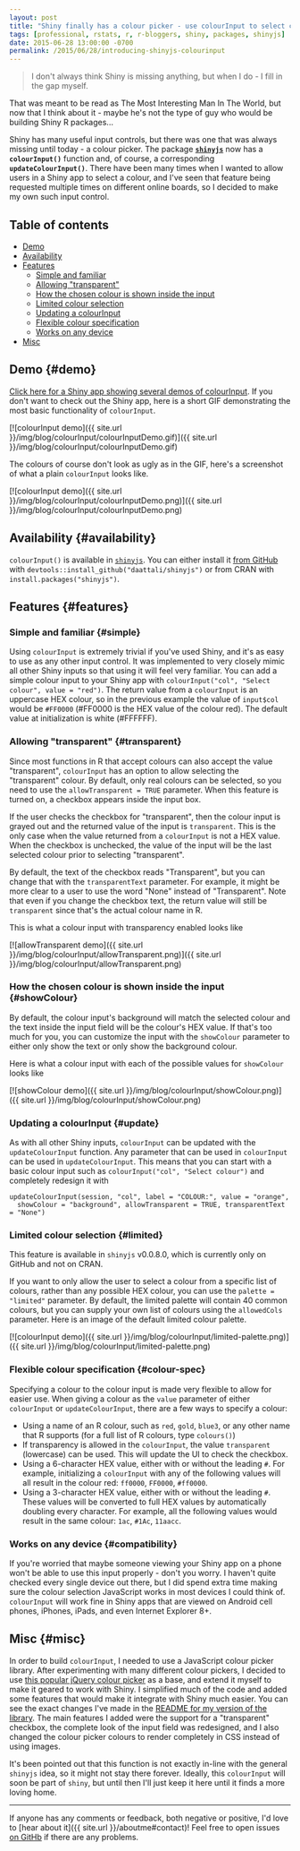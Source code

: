 ```yaml
---
layout: post
title: "Shiny finally has a colour picker - use colourInput to select colours in Shiny apps"
tags: [professional, rstats, r, r-bloggers, shiny, packages, shinyjs]
date: 2015-06-28 13:00:00 -0700
permalink: /2015/06/28/introducing-shinyjs-colourinput
---
```


> I don't always think Shiny is missing anything, but when I do - I fill in the gap myself.

That was meant to be read as The Most Interesting Man In The World, but now that I think about it - maybe he's not the type of guy who would be building Shiny R packages...

Shiny has many useful input controls, but there was one that was always missing until today - a colour picker.  The package [**`shinyjs`**](https://github.com/daattali/shinyjs) now has a **`colourInput()`** function and, of course, a corresponding **`updateColourInput()`**. There have been many times when I wanted to allow users in a Shiny app to select a colour, and I've seen that feature being requested multiple times on different online boards, so I decided to make my own such input control.  

## Table of contents

- [Demo](#demo)
- [Availability](#availability)
- [Features](#features)
  - [Simple and familiar](#simple)
  - [Allowing "transparent"](#transparent)
  - [How the chosen colour is shown inside the input](#showColour)
  - [Limited colour selection](#limited)
  - [Updating a colourInput](#update)
  - [Flexible colour specification](#colour-spec)
  - [Works on any device](#compatibility)
- [Misc](#misc)

## Demo {#demo}

[Click here for a Shiny app showing several demos of colourInput](http://daattali.com/shiny/colourInput/). If you don't want to check out the Shiny app, here is a short GIF demonstrating the most basic functionality of `colourInput`.

[![colourInput demo]({{ site.url }}/img/blog/colourInput/colourInputDemo.gif)]({{ site.url }}/img/blog/colourInput/colourInputDemo.gif)

The colours of course don't look as ugly as in the GIF, here's a screenshot of what a plain `colourInput` looks like.

[![colourInput demo]({{ site.url }}/img/blog/colourInput/colourInputDemo.png)]({{ site.url }}/img/blog/colourInput/colourInputDemo.png)

## Availability {#availability}

`colourInput()` is available in [`shinyjs`](https://github.com/daattali/shinyjs).  You can either install it [from GitHub](https://github.com/daattali/shinyjs) with `devtools::install_github("daattali/shinyjs")` or from CRAN with `install.packages("shinyjs")`.

## Features {#features}

### Simple and familiar {#simple}

Using `colourInput` is extremely trivial if you've used Shiny, and it's as easy to use as any other input control.  It was implemented to very closely mimic all other Shiny inputs so that using it will feel very familiar. You can add a simple colour input to your Shiny app with `colourInput("col", "Select colour", value = "red")`. The return value from a `colourInput` is an uppercase HEX colour, so in the previous example the value of `input$col` would be `#FF0000` (#FF0000 is the HEX value of the colour red). The default value at initialization is white (#FFFFFF).

### Allowing "transparent" {#transparent}

Since most functions in R that accept colours can also accept the value "transparent", `colourInput` has an option to allow selecting the "transparent" colour. By default, only real colours can be selected, so you need to use the `allowTransparent = TRUE` parameter. When this feature is turned on, a checkbox appears inside the input box.

If the user checks the checkbox for "transparent", then the colour input is grayed out and the returned value of the input is `transparent`. This is the only case when the value returned from a `colourInput` is not a HEX value. When the checkbox is unchecked, the value of the input will be the last selected colour prior to selecting "transparent".

By default, the text of the checkbox reads "Transparent", but you can change that with the `transparentText` parameter. For example, it might be more clear to a user to use the word "None" instead of "Transparent". Note that even if you change the checkbox text, the return value will still be `transparent` since that's the actual colour name in R.

This is what a colour input with transparency enabled looks like

[![allowTransparent demo]({{ site.url }}/img/blog/colourInput/allowTransparent.png)]({{ site.url }}/img/blog/colourInput/allowTransparent.png)

### How the chosen colour is shown inside the input {#showColour}

By default, the colour input's background will match the selected colour and the text inside the input field will be the colour's HEX value. If that's too much for you, you can customize the input with the `showColour` parameter to either only show the text or only show the background colour.

Here is what a colour input with each of the possible values for `showColour` looks like

[![showColour demo]({{ site.url }}/img/blog/colourInput/showColour.png)]({{ site.url }}/img/blog/colourInput/showColour.png)

### Updating a colourInput {#update}

As with all other Shiny inputs, `colourInput` can be updated with the `updateColourInput` function.  Any parameter that can be used in `colourInput` can be used in `updateColourInput`. This means that you can start with a basic colour input such as `colourInput("col", "Select colour")` and completely redesign it with

~~~
updateColourInput(session, "col", label = "COLOUR:", value = "orange",
  showColour = "background", allowTransparent = TRUE, transparentText = "None")
~~~

### Limited colour selection {#limited}

This feature is available in `shinyjs` v0.0.8.0, which is currently only on GitHub and not on CRAN.

If you want to only allow the user to select a colour from a specific list of colours, rather than any possible HEX colour, you can use the `palette = "limited"` parameter.  By default, the limited palette will contain 40 common colours, but you can supply your own list of colours using the `allowedCols` parameter. Here is an image of the default limited colour palette.

[![colourInput demo]({{ site.url }}/img/blog/colourInput/limited-palette.png)]({{ site.url }}/img/blog/colourInput/limited-palette.png)

### Flexible colour specification {#colour-spec}

Specifying a colour to the colour input is made very flexible to allow for easier use. When giving a colour as the `value` parameter of either `colourInput` or `updateColourInput`, there are a few ways to specify a colour:

- Using a name of an R colour, such as `red`, `gold`, `blue3`, or any other name that R supports (for a full list of R colours, type `colours()`)
- If transparency is allowed in the `colourInput`, the value `transparent` (lowercase) can be used. This will update the UI to check the checkbox.
- Using a 6-character HEX value, either with or without the leading `#`.  For example, initializing a `colourInput` with any of the following values will all result in the colour red: `ff0000`, `FF0000`, `#ff0000`.
- Using a 3-character HEX value, either with or without the leading `#`. These values will be converted to full HEX values by automatically doubling every character. For example, all the following values would result in the same colour: `1ac`, `#1Ac`, `11aacc`.

### Works on any device {#compatibility}

If you're worried that maybe someone viewing your Shiny app on a phone won't be able to use this input properly - don't you worry. I haven't quite checked every single device out there, but I did spend extra time making sure the colour selection JavaScript works in most devices I could think of. `colourInput` will work fine in Shiny apps that are viewed on Android cell phones, iPhones, iPads, and even Internet Explorer 8+.

## Misc {#misc}

In order to build `colourInput`, I needed to use a JavaScript colour picker library. After experimenting with many different colour pickers, I decided to use [this popular jQuery colour picker](https://github.com/claviska/jquery-minicolors) as a base, and extend it myself to make it geared to work with Shiny. I simplified much of the code and added some features that would make it integrate with Shiny much easier. You can see the exact changes I've made in the [README for my version of the library](https://github.com/daattali/jquery-colourpicker). The main features I added were the support for a "transparent" checkbox, the complete look of the input field was redesigned, and I also changed the colour picker colours to render completely in CSS instead of using images.

It's been pointed out that this function is not exactly in-line with the general `shinyjs` idea, so it might not stay there forever. Ideally, this `colourInput` will soon be part of `shiny`, but until then I'll just keep it here until it finds a more loving home.

---

If anyone has any comments or feedback, both negative or positive, I'd love to [hear about it]({{ site.url }}/aboutme#contact)! Feel free to open issues [on GitHb](https://github.com/daattali/shinyjs) if there are any problems.

